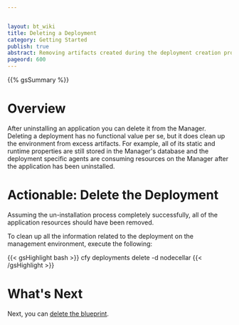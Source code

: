```yaml
---


layout: bt_wiki
title: Deleting a Deployment
category: Getting Started
publish: true
abstract: Removing artifacts created during the deployment creation process
pageord: 600
---
```



{{% gsSummary %}}


# Overview

After uninstalling an application you can delete it from the Manager. Deleting a deployment has no functional value per se, but it does clean up the environment from excess artifacts. For example, all of its static and runtime properties are still stored in the Manager's database and the deployment specific agents are consuming resources on the Manager after the application has been uninstalled.


# Actionable: Delete the Deployment

Assuming the un-installation process completely successfully, all of the application resources should have been removed.

To clean up all the information related to the deployment on the management environment, execute the following:

{{< gsHighlight  bash >}}
cfy deployments delete -d nodecellar
{{< /gsHighlight >}}

# What's Next

Next, you can [delete the blueprint](getting-started-delete-blueprint.html).